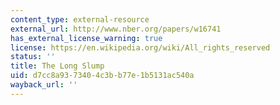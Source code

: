 ```yaml
---
content_type: external-resource
external_url: http://www.nber.org/papers/w16741
has_external_license_warning: true
license: https://en.wikipedia.org/wiki/All_rights_reserved
status: ''
title: The Long Slump
uid: d7cc8a93-7340-4c3b-b77e-1b5131ac540a
wayback_url: ''
---
```

